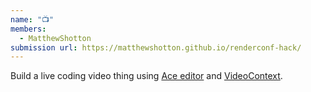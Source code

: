 ```yaml
---
name: "📺"
members:
  - MatthewShotton
submission url: https://matthewshotton.github.io/renderconf-hack/
---
```


Build a live coding video thing using [Ace editor](https://github.com/ajaxorg/ace) and [VideoContext](https://github.com/bbc/videocontext).
